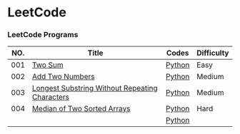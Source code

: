 # LeetCode

### LeetCode Programs

| NO. | Title | Codes | Difficulty |
| --- | ----- | ----- | ---------- |
| 001 | [Two Sum](https://leetcode.com/problems/two-sum/) | [Python](./Algorithms/Python/001.two-sum.py) | Easy |
| 002 | [Add Two Numbers](https://leetcode.com/problems/add-two-numbers/) | [Python](./Algorithms/Python/002.add-two-numbers.py) | Medium |
| 003 | [Longest Substring Without Repeating Characters](https://leetcode.com/problems/longest-substring-without-repeating-characters/) | [Python](./Algorithms/Python/003.longest-substring-without-repeating-characters.py) | Medium |
| 004 | [Median of Two Sorted Arrays](https://leetcode.com/problems/median-of-two-sorted-arrays/) | [Python](./Algorithms/Python/median-of-two-sorted-arrays.py) | Hard |
|  | []() | [Python](./Algorithms/Python/.py) |  |
